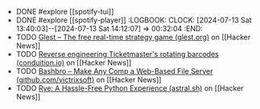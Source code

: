 - DONE #explore [[spotify-tui]]
- DONE #explore [[spotify-player]]
  :LOGBOOK:
  CLOCK: [2024-07-13 Sat 13:40:03]--[2024-07-13 Sat 14:12:07] =>  00:32:04
  :END:
- TODO [Glest – The free real-time strategy game (glest.org)](https://news.ycombinator.com/item?id=40910122) on [[Hacker News]]
- TODO [Reverse engineering Ticketmaster's rotating barcodes (conduition.io)](https://news.ycombinator.com/item?id=40906148) on [[Hacker News]]
- TODO [Bashbro – Make Any Comp a Web-Based File Server (github.com/victrixsoft)](https://news.ycombinator.com/item?id=40905719) on [[Hacker News]]
- TODO [Rye: A Hassle-Free Python Experience (astral.sh)](https://news.ycombinator.com/item?id=40911637) on [[Hacker News]]